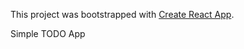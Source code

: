 This project was bootstrapped with [Create React App](https://github.com/facebook/create-react-app).

Simple TODO App


